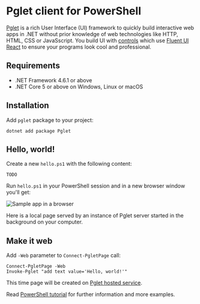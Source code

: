 # Pglet client for PowerShell

[Pglet](https://pglet.io) is a rich User Interface (UI) framework to quickly build interactive web apps in .NET without prior knowledge of web technologies like HTTP, HTML, CSS or JavaSscript. You build UI with [controls](https://pglet.io/docs/reference/controls) which use [Fluent UI React](https://developer.microsoft.com/en-us/fluentui#/controls/web) to ensure your programs look cool and professional.

## Requirements

* .NET Framework 4.6.1 or above
* .NET Core 5 or above on Windows, Linux or macOS

## Installation

Add `pglet` package to your project:

```
dotnet add package Pglet
```

## Hello, world!

Create a new `hello.ps1` with the following content:

```posh
TODO
```

Run `hello.ps1` in your PowerShell session and in a new browser window you'll get:

![Sample app in a browser](https://pglet.io/img/docs/quickstart-hello-world.png "Sample app in a browser")

Here is a local page served by an instance of Pglet server started in the background on your computer.

## Make it web

Add `-Web` parameter to `Connect-PgletPage` call:

```posh
Connect-PgletPage -Web
Invoke-Pglet "add text value='Hello, world!'"
```

This time page will be created on [Pglet hosted service](https://pglet.io/docs/pglet-service).

Read [PowerShell tutorial](https://pglet.io/docs/tutorials/powershell) for further information and more examples.